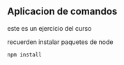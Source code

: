 ## Aplicacion de comandos

este es un ejercicio del curso

recuerden instalar paquetes de node
````
npm install
````